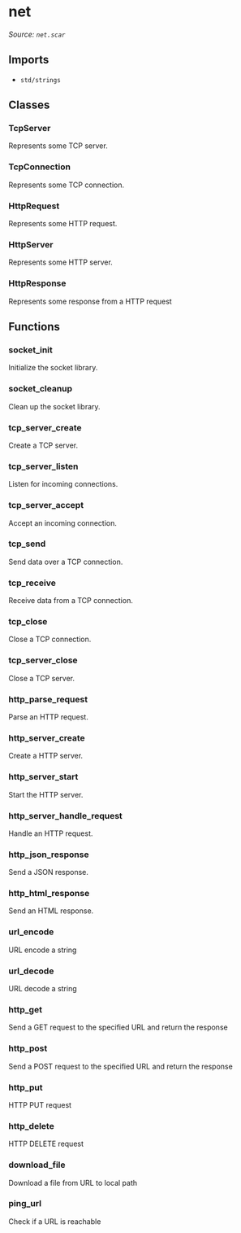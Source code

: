 # net

*Source: `net.scar`*

## Imports

- `std/strings`

## Classes

### TcpServer

Represents some TCP server.

### TcpConnection

Represents some TCP connection.

### HttpRequest

Represents some HTTP request.

### HttpServer

Represents some HTTP server.

### HttpResponse

Represents some response from a HTTP request


## Functions

### socket_init

Initialize the socket library.

### socket_cleanup

Clean up the socket library.

### tcp_server_create

Create a TCP server.

### tcp_server_listen

Listen for incoming connections.

### tcp_server_accept

Accept an incoming connection.

### tcp_send

Send data over a TCP connection.

### tcp_receive

Receive data from a TCP connection.

### tcp_close

Close a TCP connection.

### tcp_server_close

Close a TCP server.

### http_parse_request

Parse an HTTP request.

### http_server_create

Create a HTTP server.

### http_server_start

Start the HTTP server.

### http_server_handle_request

Handle an HTTP request.

### http_json_response

Send a JSON response.

### http_html_response

Send an HTML response.

### url_encode

URL encode a string

### url_decode

URL decode a string

### http_get

Send a GET request to the specified URL and return the response

### http_post

Send a POST request to the specified URL and return the response

### http_put

HTTP PUT request

### http_delete

HTTP DELETE request

### download_file

Download a file from URL to local path

### ping_url

Check if a URL is reachable

